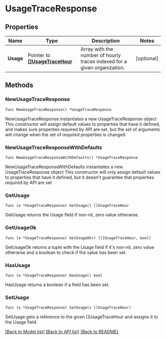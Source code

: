 # UsageTraceResponse

## Properties

Name | Type | Description | Notes
------------ | ------------- | ------------- | -------------
**Usage** | Pointer to [**[]UsageTraceHour**](UsageTraceHour.md) | Array with the number of hourly traces indexed for a given organization. | [optional] 

## Methods

### NewUsageTraceResponse

`func NewUsageTraceResponse() *UsageTraceResponse`

NewUsageTraceResponse instantiates a new UsageTraceResponse object
This constructor will assign default values to properties that have it defined,
and makes sure properties required by API are set, but the set of arguments
will change when the set of required properties is changed

### NewUsageTraceResponseWithDefaults

`func NewUsageTraceResponseWithDefaults() *UsageTraceResponse`

NewUsageTraceResponseWithDefaults instantiates a new UsageTraceResponse object
This constructor will only assign default values to properties that have it defined,
but it doesn't guarantee that properties required by API are set

### GetUsage

`func (o *UsageTraceResponse) GetUsage() []UsageTraceHour`

GetUsage returns the Usage field if non-nil, zero value otherwise.

### GetUsageOk

`func (o *UsageTraceResponse) GetUsageOk() ([]UsageTraceHour, bool)`

GetUsageOk returns a tuple with the Usage field if it's non-nil, zero value otherwise
and a boolean to check if the value has been set.

### HasUsage

`func (o *UsageTraceResponse) HasUsage() bool`

HasUsage returns a boolean if a field has been set.

### SetUsage

`func (o *UsageTraceResponse) SetUsage(v []UsageTraceHour)`

SetUsage gets a reference to the given []UsageTraceHour and assigns it to the Usage field.


[[Back to Model list]](../README.md#documentation-for-models) [[Back to API list]](../README.md#documentation-for-api-endpoints) [[Back to README]](../README.md)


